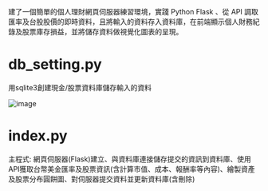 建了一個簡單的個人理財網頁伺服器練習環境，實踐 Python Flask 、從 API 調取匯率及台股股價的即時資料，且將輸入的資料存入資料庫，在前端顯示個人財務紀錄及股票庫存損益，並將儲存資料做視覺化圖表的呈現。

# **db_setting.py**
用sqlite3創建現金/股票資料庫儲存輸入的資料

![image](https://github.com/user-attachments/assets/36494d2d-6fef-42bd-a67d-36001a612d5c)

# **index.py**
主程式:
網頁伺服器(Flask)建立、與資料庫連接儲存提交的資訊到資料庫、使用API獲取台幣美金匯率及股票資訊(含計算市值、成本、報酬率等內容)、繪製資產及股票分布圓餅圖、對伺服器提交資料並更新資料庫(含刪除)
